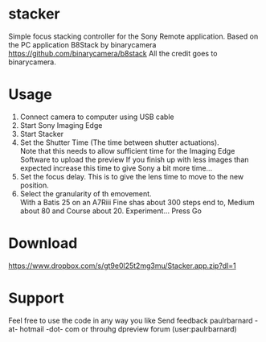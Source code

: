 # stacker
Simple focus stacking controller for the Sony Remote application. 
Based on the PC application B8Stack by binarycamera https://github.com/binarycamera/b8stack
All the credit goes to binarycamera.
# Usage
1. Connect camera to computer using USB cable
2. Start Sony Imaging Edge
3. Start Stacker
4. Set the Shutter Time (The time between shutter actuations).  
Note that this needs to allow sufficient time for the Imaging Edge Software to upload the preview
If you finish up with less images than expected increase this time to give Sony a bit more time...
5. Set the focus delay.  This is to give the lens time to move to the new position.
6. Select the granularity of th emovement.  
With a Batis 25 on an A7Riii Fine shas about 300 steps end to,
Medium about 80 and Course about 20.  Experiment...
Press Go
# Download
https://www.dropbox.com/s/gt9e0l25t2mg3mu/Stacker.app.zip?dl=1
# Support
Feel free to use the code in any way you like
Send feedback paulrbarnard -at- hotmail -dot- com or throuhg dpreview forum (user:paulrbarnard)
